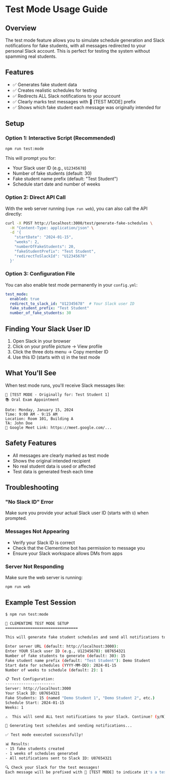 # Test Mode Usage Guide

## Overview
The test mode feature allows you to simulate schedule generation and Slack notifications for fake students, with all messages redirected to your personal Slack account. This is perfect for testing the system without spamming real students.

## Features
- ✅ Generates fake student data
- ✅ Creates realistic schedules for testing
- ✅ Redirects ALL Slack notifications to your account
- ✅ Clearly marks test messages with 🧪 [TEST MODE] prefix
- ✅ Shows which fake student each message was originally intended for

## Setup

### Option 1: Interactive Script (Recommended)
```bash
npm run test:mode
```

This will prompt you for:
- Your Slack user ID (e.g., `U12345678`)
- Number of fake students (default: 30)
- Fake student name prefix (default: "Test Student")
- Schedule start date and number of weeks

### Option 2: Direct API Call
With the web server running (`npm run web`), you can also call the API directly:

```bash
curl -X POST http://localhost:3000/test/generate-fake-schedules \
  -H "Content-Type: application/json" \
  -d '{
    "startDate": "2024-01-15",
    "weeks": 2,
    "numberOfFakeStudents": 20,
    "fakeStudentPrefix": "Test Student",
    "redirectToSlackId": "U12345678"
  }'
```

### Option 3: Configuration File
You can also enable test mode permanently in your `config.yml`:

```yaml
test_mode:
  enabled: true
  redirect_to_slack_id: "U12345678"  # Your Slack user ID
  fake_student_prefix: "Test Student"
  number_of_fake_students: 30
```

## Finding Your Slack User ID

1. Open Slack in your browser
2. Click on your profile picture → View profile
3. Click the three dots menu → Copy member ID
4. Use this ID (starts with `U`) in the test mode

## What You'll See

When test mode runs, you'll receive Slack messages like:

```
🧪 [TEST MODE - Originally for: Test Student 1]
📚 Oral Exam Appointment

Date: Monday, January 15, 2024
Time: 9:00 AM - 9:15 AM
Location: Room 101, Building A
TA: John Doe
🔗 Google Meet Link: https://meet.google.com/...
```

## Safety Features

- All messages are clearly marked as test mode
- Shows the original intended recipient
- No real student data is used or affected
- Test data is generated fresh each time

## Troubleshooting

### "No Slack ID" Error
Make sure you provide your actual Slack user ID (starts with `U`) when prompted.

### Messages Not Appearing
- Verify your Slack ID is correct
- Check that the Clementime bot has permission to message you
- Ensure your Slack workspace allows DMs from apps

### Server Not Responding
Make sure the web server is running:
```bash
npm run web
```

## Example Test Session

```bash
$ npm run test:mode

🧪 CLEMENTIME TEST MODE SETUP
================================

This will generate fake student schedules and send all notifications to YOUR Slack account.

Enter server URL (default: http://localhost:3000):
Enter YOUR Slack user ID (e.g., U12345678): U87654321
Number of fake students to generate (default: 30): 15
Fake student name prefix (default: "Test Student"): Demo Student
Start date for schedules (YYYY-MM-DD): 2024-01-15
Number of weeks to schedule (default: 2): 1

📋 Test Configuration:
----------------------
Server: http://localhost:3000
Your Slack ID: U87654321
Fake Students: 15 (named "Demo Student 1", "Demo Student 2", etc.)
Schedule Start: 2024-01-15
Weeks: 1

⚠️  This will send ALL test notifications to your Slack. Continue? (y/N): y

🚀 Generating test schedules and sending notifications...

✅ Test mode executed successfully!

📊 Results:
- 15 fake students created
- 1 weeks of schedules generated
- All notifications sent to Slack ID: U87654321

🔍 Check your Slack for the test messages!
Each message will be prefixed with 🧪 [TEST MODE] to indicate it's a test.
```